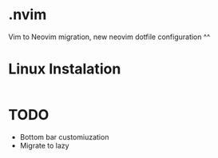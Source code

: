 # .nvim
Vim to Neovim migration,
new neovim dotfile configuration ^^

# Linux Instalation
```bash

```

# TODO
- Bottom bar customiuzation
- Migrate to lazy 
